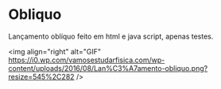 # Obliquo
Lançamento oblíquo feito em html e java script, apenas testes.

<img align="right" alt="GIF" https://i0.wp.com/vamosestudarfisica.com/wp-content/uploads/2016/08/Lan%C3%A7amento-obliquo.png?resize=545%2C282 />
